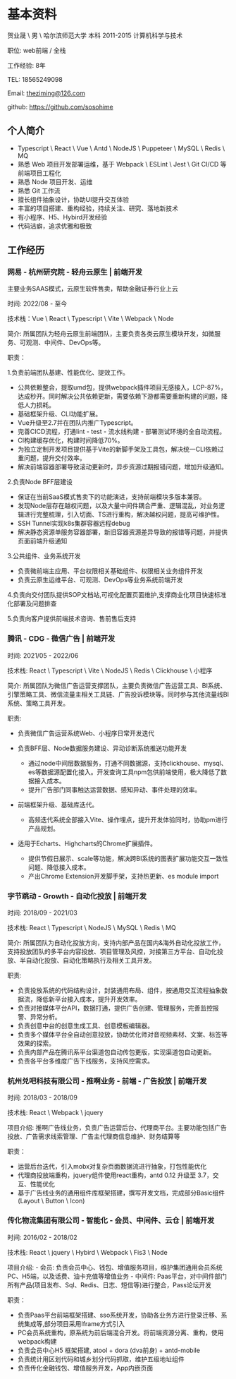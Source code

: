 # 基本资料

贺业晟 \ 男 \ 哈尔滨师范大学 本科 2011-2015 计算机科学与技术

职位: web前端 / 全栈

工作经验: 8年

TEL: 18565249098

Email: <theziming@126.com>

github: <https://github.com/sosohime>

## 个人简介

- Typescript \ React \ Vue \ Antd \ NodeJS \ Puppeteer \ MySQL \ Redis \ MQ
- 熟悉 Web 项目开发部署运维，基于 Webpack \ ESLint \ Jest \ Git CI/CD 等前端项目工程化
- 熟悉 Node 项目开发、运维
- 熟悉 Git 工作流
- 擅长组件抽象设计，协助UI提升交互体验
- 丰富的项目搭建、重构经验，持续关注、研究、落地新技术
- 有小程序、H5、Hybird开发经验
- 代码洁癖，追求优雅和极致

## 工作经历

### 网易 - 杭州研究院 - 轻舟云原生 | 前端开发

主要业务SAAS模式，云原生软件售卖，帮助金融证券行业上云

时间: 2022/08 - 至今

技术栈：Vue \ React \ Typescript \ Vite \ Webpack \ Node

简介: 所属团队为轻舟云原生前端团队，主要负责各类云原生模块开发，如微服务、可观测、中间件、DevOps等。

职责：

1.负责前端团队基建、性能优化、提效工作。

- 公共依赖整合，提取umd包，提供webpack插件项目无感接入，LCP-87%，达成秒开。同时解决公共依赖更新，需要依赖下游都需要重新构建的问题，降低人力损耗。
- 基础框架升级、CLI功能扩展。
- Vue升级至2.7并在团队内推广Typescript。
- 完善CICD流程，打通lint - test - 流水线构建 - 部署测试环境的全自动流程。
- CI构建缓存优化，构建时间降低70%。
- 为独立定制开发项目提供基于Vite的新脚手架及工具包，解决统一CLI依赖过重问题，提升交付效率。
- 解决前端容器部署导致滚动更新时，异步资源过期报错问题，增加升级通知。

2.负责Node BFF层建设

- 保证在当前SaaS模式售卖下的功能演进，支持前端模块多版本兼容。
- 发现Node层存在越权问题，以及大量中间件耦合严重、逻辑混乱，对业务逻辑进行完整梳理，引入切面、TS进行重构，解决越权问题，提高可维护性。
- SSH Tunnel实现k8s集群容器远程debug
- 解决静态资源单服务容器部署，新旧容器资源差异导致的报错等问题，并提供页面前端升级通知

3.公共组件、业务系统开发

- 负责微前端主应用、平台权限相关基础组件、权限相关业务组件开发
- 负责云原生运维平台、可观测、DevOps等业务系统前端开发

4.负责向交付团队提供SOP文档站,可视化配置页面维护,支撑商业化项目快速标准化部署及问题排查

5.负责向客户提供前端技术咨询、售前售后支持

### 腾讯 - CDG - 微信广告 | 前端开发

时间: 2021/05 - 2022/06

技术栈: React \ Typescript \ Vite \ NodeJS \ Redis \ Clickhouse \ 小程序

简介: 所属团队为微信广告运营支撑团队，主要负责微信广告运营工具、BI系统、引擎策略工具、微信流量主相关工具链、广告投诉模块等。同时参与其他流量线BI系统、策略工具开发。

职责:

- 负责微信广告运营系统Web、小程序日常开发迭代

- 负责BFF层、Node数据服务建设、异动诊断系统推送功能开发
  - 通过node中间层数据服务，打通不同数据源，支持clickhouse、mysql、es等数据源配置化接入。开发查询工具npm包供前端使用，极大降低了数据接入成本。
  - 提升广告部门同事触达运营数据、感知异动、事件处理的效率。

- 前端框架升级、基础库迭代。
  - 高频迭代系统全部接入Vite、操作埋点，提升开发体验同时，协助pm进行产品规划。

- 适用于Echarts、Highcharts的Chrome扩展插件。
  - 提供节假日展示、scale等功能，解决跨BI系统的图表扩展功能交互一致性问题、降低接入成本。
  - 产出Chrome Extension开发脚手架，支持热更新、es module import

### 字节跳动 - Growth - 自动化投放 | 前端开发

时间: 2018/09 - 2021/03

技术栈: React \ Typescript \ NodeJS \ MySQL \ Redis \ MQ

简介: 所属团队为自动化投放方向，支持内部产品在国内&海外自动化投放工作，支持投放团队的多平台内容投放、项目管理及风控，对接第三方平台、自动化投放、半自动化投放、自动化策略执行及相关工具开发。

职责:

- 负责投放系统的代码结构设计，封装通用布局、组件，按通用交互流程抽象数据流，降低新平台接入成本，提升开发效率。
- 负责对接媒体平台API，数据打通，提供广告创建、管理服务，完善监控报警、异常分析。
- 负责创意中台的创意生成工具、创意模板编辑器。
- 负责多个媒体平台全自动创意投放，协助优化师对音视频素材、文案、标签等效果的探索。
- 负责内部产品在腾讯系平台渠道包自动传包更版，实现渠道包自动更新。
- 负责各平台多维度广告下线服务，支持风控需求。

### 杭州兑吧科技有限公司 - 推啊业务 - 前端 - 广告投放 | 前端开发

时间: 2018/03 - 2018/09

技术栈: React \ Webpack \ jquery

项目介绍: 推啊广告线业务，负责广告运营后台、代理商平台。主要功能包括广告投放、广告需求线索管理、广告主代理商信息维护、财务结算等

职责：

- 运营后台迭代，引入mobx对复杂页面数据流进行抽象，打包性能优化
- 代理商投放端重构，jquery组件使用react重构，antd 0.12 升级至 3.7，交互、性能优化
- 基于广告线业务的通用组件库框架搭建，撰写开发文档，完成部分Basic组件 (Layout \ Button \ Icon)

### 传化物流集团有限公司 - 智能化 - 会员、中间件、云仓 | 前端开发

时间: 2016/02 - 2018/02

技术栈: React \ jquery \ Hybird \ Webpack \ Fis3 \ Node

项目介绍:
    - 会员: 负责会员中心、钱包、增值服务项目，维护集团通用会员系统PC、H5端，以及话费、油卡充值等增值业务
    - 中间件: Paas平台，对中间件部门所有产品(项目发布、Sql、Redis、日志、短信等)进行整合，Pass论坛开发

职责：

- 负责Paas平台前端框架搭建、sso系统开发，协助各业务方进行登录迁移、系统集成等,部分项目采用Iframe方式引入
- PC会员系统重构，原系统为前后端混合开发。将前端资源分离、重构，使用webpack构建
- 负责会员中心H5 框架搭建, atool + dora (dva前身) + antd-mobile
- 负责统计用区划代码和城乡划分代码抓取，维护五级地址组件
- 负责传化金融钱包、增值服务开发，App内嵌页面
